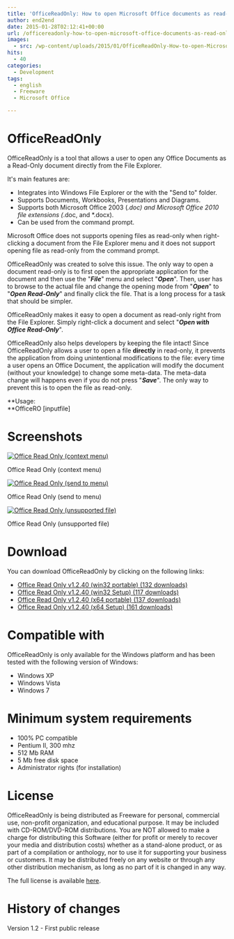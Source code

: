 ```yaml
---
title: 'OfficeReadOnly: How to open Microsoft Office documents as read-only'
author: end2end
date: 2015-01-28T02:12:41+00:00
url: /officereadonly-how-to-open-microsoft-office-documents-as-read-only/
images:
  - src: /wp-content/uploads/2015/01/OfficeReadOnly-How-to-open-Microsoft-Office-documents-as-Read-Only.png
hits:
  - 40
categories:
  - Development
tags:
  - english
  - Freeware
  - Microsoft Office

---
```

# OfficeReadOnly

OfficeReadOnly is a tool that allows a user to open any Office Documents as a Read-Only document directly from the File Explorer.

It's main features are:

* Integrates into Windows File Explorer or the with the "Send to" folder.
* Supports Documents, Workbooks, Presentations and Diagrams.
* Supports both Microsoft Office 2003 (*.doc) and Microsoft Office 2010 file extensions (*.doc, and *.docx).
* Can be used from the command prompt.

Microsoft Office does not supports opening files as read-only when right-clicking a document from the File Explorer menu and it does not support opening file as read-only from the command prompt.

OfficeReadOnly was created to solve this issue.
The only way to open a document read-only is to first open the appropriate application for the document and then use the "_**File**_" menu and select "_**Open**_". Then, user has to browse to the actual file and change the opening mode from "**_Open_**" to "**_Open Read-Only_**" and finally click the file. That is a long process for a task that should be simpler.

OfficeReadOnly makes it easy to open a document as read-only right from the File Explorer. Simply right-click a document and select "**_Open with Office Read-Only_**".

OfficeReadOnly also helps developers by keeping the file intact! Since OfficeReadOnly allows a user to open a file **directly** in read-only, it prevents the application from doing unintentional modifications to the file: every time a user opens an Office Document, the application will modify the document (without your knowledge) to change some meta-data.  The meta-data change will happens even if you do not press "_**Save**_". The only way to prevent this is to open the file as read-only.

**Usage:<br /> **OfficeRO [inputfile]

# Screenshots

[![Office Read Only (context menu)](/wp-content/uploads/2015/01/Office-Read-Only-context-menu.png)](/wp-content/uploads/2015/01/Office-Read-Only-context-menu.png)

Office Read Only (context menu)

[![Office Read Only (send to menu)](/wp-content/uploads/2015/01/Office-Read-Only-send-to-menu.png)](/wp-content/uploads/2015/01/Office-Read-Only-send-to-menu.png)

Office Read Only (send to menu)

[![Office Read Only (unsupported file)](/wp-content/uploads/2015/01/Office-Read-Only-unsupported-file.png)](/wp-content/uploads/2015/01/Office-Read-Only-unsupported-file.png)

Office Read Only (unsupported file)

# Download

You can download OfficeReadOnly by clicking on the following links:

* [ Office Read Only v1.2.40 (win32 portable) (132 downloads) ](http://www.end2endzone.com/download/628/ "Version 1.2.40")
* [ Office Read Only v1.2.40 (win32 Setup) (117 downloads) ](http://www.end2endzone.com/download/625/ "Version 1.2.40")
* [ Office Read Only v1.2.40 (x64 portable) (137 downloads) ](http://www.end2endzone.com/download/620/ "Version 1.2.40")
* [ Office Read Only v1.2.40 (x64 Setup) (161 downloads) ](http://www.end2endzone.com/download/618/ "Version 1.2.40")

# Compatible with

OfficeReadOnly is only available for the Windows platform and has been tested with the following version of Windows:

* Windows XP
* Windows Vista
* Windows 7

# Minimum system requirements

* 100% PC compatible
* Pentium II, 300 mhz
* 512 Mb RAM
* 5 Mb free disk space
* Administrator rights (for installation)

# License

OfficeReadOnly is being distributed as Freeware for personal, commercial use, non-profit organization, and educational purpose. It may be included with CD-ROM/DVD-ROM distributions. You are NOT allowed to make a charge for distributing this Software (either for profit or merely to recover your media and distribution costs) whether as a stand-alone product, or as part of a compilation or anthology, nor to use it for supporting your business or customers. It may be distributed freely on any website or through any other distribution mechanism, as long as no part of it is changed in any way.

The full license is available [here](/wp-content/uploads/2015/01/Office-Read-Only-v1.2-EULA.htm).

# History of changes

Version 1.2 - First public release
